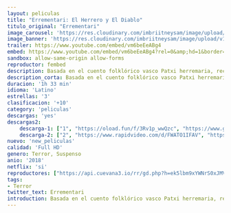 ```yaml
---
layout: peliculas
title: "Errementari: El Herrero y El Diablo"
titulo_original: "Errementari"
image_carousel: 'https://res.cloudinary.com/imbriitneysam/image/upload/v1544663424/errementari-poster-min.jpg'
image_banner: 'https://res.cloudinary.com/imbriitneysam/image/upload/v1544663425/erre-banner-min.jpg'
trailer: https://www.youtube.com/embed/vm6beEeABg4
embed: https://www.youtube.com/embed/vm6beEeABg4?rel=0&amp;hd=1&border=0&wmode=opaque&enablejsapi=1&modestbranding=1&controls=1&showinfo=1
sandbox: allow-same-origin allow-forms
reproductor: fembed
description: Basada en el cuento folklórico vasco Patxi herremaria, recogido por el sacerdote, arqueólogo y antropólogo José Migel de Barandiarán en 1903, la historia se desarrolla en el País Vasco en 1845, en un universo habitado por criaturas diabólicas mitológicas, luchando por capturar el almas de los inconscientes.
description_corta: Basada en el cuento folklórico vasco Patxi herremaria, recogido por el sacerdote, arqueólogo y antropólogo José Migel de Barandiarán en 1903, la historia se desarrolla en el País Vasco en 1845, en un universo habitado por 
duracion: '1h 33 min'
idioma: 'Latino'
estrellas: '3'
clasificacion: '+10'
category: 'peliculas'
descargas: 'yes'
descargas2:
    descarga-1: ["1", "https://oload.fun/f/3Rv1p_wwQzc", "https://www.google.com/s2/favicons?domain=openload.co","OpenLoad","https://res.cloudinary.com/imbriitneysam/image/upload/v1541473684/mexico.png", "Latino", "Full HD"]
    descarga-2: ["2", "https://www.rapidvideo.com/d/FWATO1IFAV", "https://www.google.com/s2/favicons?domain=www.rapidvideo.com","RapidVideo","https://res.cloudinary.com/imbriitneysam/image/upload/v1541473684/mexico.png", "Latino", "Full HD"]
nuevo: 'new_peliculas'
calidad: 'Full HD'
genero: Terror, Suspenso
anio: '2018'
netflix: 'si'
reproductores: ["https://api.cuevana3.io/rr/gd.php?h=ek5lbm9xYWNrS0xJMVp5b21KREk0dFBLbjVkaHhkRGdrOG1jbnBpUnhhS1YyYXA1bHR1WTN0ZXNmNk9ieTQ3U3FkS2JwcVhRMWNESnlwNkxlSlBOdXErU3FadVkyUT09"]
tags:
- Terror
twitter_text: Errementari
introduction: Basada en el cuento folklórico vasco Patxi herremaria, recogido por el sacerdote, arqueólogo y antropólogo José Migel de Barandiarán en 1903, la historia se desarrolla en el País Vasco en 1845, en un universo habitado por 
---
```



 







